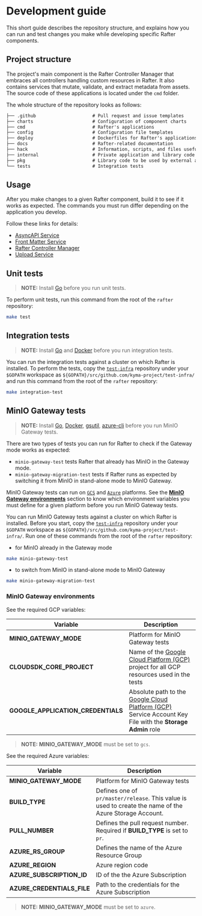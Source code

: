 # Development guide

This short guide describes the repository structure, and explains how you can run and test changes you make while developing specific Rafter components.

## Project structure

The project's main component is the Rafter Controller Manager that embraces all controllers handling custom resources in Rafter. It also contains services that mutate, validate, and extract metadata from assets. The source code of these applications is located under the `cmd` folder.

The whole structure of the repository looks as follows:

```txt
├── .github                     # Pull request and issue templates
├── charts                      # Configuration of component charts
├── cmd                         # Rafter's applications
├── config                      # Configuration file templates
├── deploy                      # Dockerfiles for Rafter's applications
├── docs                        # Rafter-related documentation
├── hack                        # Information, scripts, and files useful for development
├── internal                    # Private application and library code
├── pkg                         # Library code to be used by external applications
└── tests                       # Integration tests
```

## Usage

After you make changes to a given Rafter component, build it to see if it works as expected. The commands you must run differ depending on the application you develop.

Follow these links for details:

- [AsyncAPI Service](../cmd/extension/asyncapi#usage)
- [Front Matter Service](../cmd/extension/frontmatter#usage)
- [Rafter Controller Manager](../cmd/manager/README.md#usage)
- [Upload Service](../cmd/uploader#usage)

## Unit tests

>**NOTE:** Install [Go](https://golang.org) before you run unit tests.

To perform unit tests, run this command from the root of the `rafter` repository:

```bash
make test
```

## Integration tests

>**NOTE:** Install [Go](https://golang.org) and [Docker](https://www.docker.com/) before you run integration tests.

You can run the integration tests against a cluster on which Rafter is installed. To perform the tests, copy the [`test-infra`](https://github.com/kyma-project/test-infra) repository under your `$GOPATH` workspace as `${GOPATH}/src/github.com/kyma-project/test-infra/` and run this command from the root of the `rafter` repository:

```bash
make integration-test
```

## MinIO Gateway tests

> **NOTE:** Install [Go](https://golang.org), [Docker](https://www.docker.com/), [gsutil](https://cloud.google.com/storage/docs/gsutil), [azure-cli](https://docs.microsoft.com/en-us/cli/azure/install-azure-cli?view=azure-cli-latest) before you run MinIO Gateway tests.

There are two types of tests you can run for Rafter to check if the Gateway mode works as expected:

- `minio-gateway-test` tests Rafter that already has MinIO in the Gateway mode.
- `minio-gateway-migration-test` tests if Rafter runs as expected by switching it from MinIO in stand-alone mode to MinIO Gateway.

MinIO Gateway tests can run on [`GCS`](https://cloud.google.com/storage/) and [`Azure`](https://azure.microsoft.com/en-us/) platforms. See the [**MinIO Gateway environments**](#minio-gateway-environments) section to know which environment variables you must define for a given platform before you run MinIO Gateway tests.

You can run MinIO Gateway tests against a cluster on which Rafter is installed. Before you start, copy the [`test-infra`](https://github.com/kyma-project/test-infra) repository under your `$GOPATH` workspace as `${GOPATH}/src/github.com/kyma-project/test-infra/`. Run one of these commands from the root of the `rafter` repository:

- for MinIO already in the Gateway mode

```bash
make minio-gateway-test
```

- to switch from MinIO in stand-alone mode to MinIO Gateway

```bash
make minio-gateway-migration-test
```

### MinIO Gateway environments

See the required GCP variables:

| Variable | Description |
| --- | --- |
| **MINIO_GATEWAY_MODE** | Platform for MinIO Gateway tests |
| **CLOUDSDK_CORE_PROJECT** | Name of the [Google Cloud Platform (GCP)](https://cloud.google.com/) project for all GCP resources used in the tests |
| **GOOGLE_APPLICATION_CREDENTIALS** | Absolute path to the [Google Cloud Platform (GCP)](https://cloud.google.com/) Service Account Key File with the **Storage Admin** role |

>**NOTE:** **MINIO_GATEWAY_MODE** must be set to `gcs`.

See the required Azure variables:

| Variable | Description |
| --- | --- |
| **MINIO_GATEWAY_MODE** | Platform for MinIO Gateway tests |
| **BUILD_TYPE** | Defines one of `pr/master/release`. This value is used to create the name of the Azure Storage Account. |
| **PULL_NUMBER** | Defines the pull request number. Required if **BUILD_TYPE** is set to `pr`. |
| **AZURE_RS_GROUP** | Defines the name of the Azure Resource Group |
| **AZURE_REGION** | Azure region code |
| **AZURE_SUBSCRIPTION_ID** | ID of the the Azure Subscription |
| **AZURE_CREDENTIALS_FILE** | Path to the credentials for the Azure Subscription |

>**NOTE:** **MINIO_GATEWAY_MODE** must be set to `azure`.
